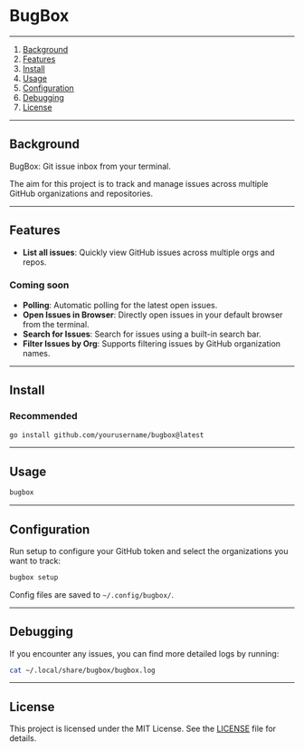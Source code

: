 # BugBox

---

1. [Background](#background)
1. [Features](#features)
1. [Install](#install)
1. [Usage](#usage)
1. [Configuration](#configuration)
1. [Debugging](#debugging)
1. [License](#license)

---

## Background

BugBox: Git issue inbox from your terminal.

The aim for this project is to track and manage issues across multiple GitHub organizations and repositories.

---

## Features

- **List all issues**: Quickly view GitHub issues across multiple orgs and repos.

### Coming soon

- **Polling**: Automatic polling for the latest open issues.
- **Open Issues in Browser**: Directly open issues in your default browser from the terminal.
- **Search for Issues**: Search for issues using a built-in search bar.
- **Filter Issues by Org**: Supports filtering issues by GitHub organization names.

---

## Install

### Recommended

```bash
go install github.com/yourusername/bugbox@latest
```

---

## Usage

```bash
bugbox
```

---

## Configuration

Run setup to configure your GitHub token and select the organizations you want to track:

```bash
bugbox setup
```

Config files are saved to `~/.config/bugbox/`.

---

## Debugging

If you encounter any issues, you can find more detailed logs by running:

```bash
cat ~/.local/share/bugbox/bugbox.log
```

---

## License

This project is licensed under the MIT License. See the [LICENSE](LICENSE) file for details.
